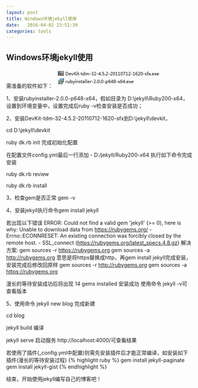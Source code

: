 ```yaml
---
layout: post
title: Windows环境jekyll使用
date:   2016-04-02 23:51:39
categories: tools
---
```


## Windows环境jekyll使用

需准备的软件如下：
![jekyll](/assets/20160617230019.png)

1、安装rubyinstaller-2.0.0-p648-x64，假如目录为 D:\jekyll\Ruby200-x64，设置到环境变量中，设置完成后ruby -v检查安装是否成功；

2、安装DevKit-tdm-32-4.5.2-20110712-1620-sfx到D:\jekyll\devkit，

cd D:\jekyll\devkit

ruby dk.rb init 完成初始化配置

在配置文件config.yml最后一行添加 - D:/jekyll/Ruby200-x64
执行如下命令完成安装

ruby dk.rb review

ruby dk.rb install

3、检查gem是否正常 gem -v

4、安装jekyll执行命令gem install jekyll

若出现以下错误
ERROR:  Could not find a valid gem 'jekyll' (>= 0), here is why:
          Unable to download data from https://rubygems.org/ - Errno::ECONNRESET: An existing connection was forcibly closed 
by the remote host. - SSL_connect (https://rubygems.org/latest_specs.4.8.gz)
解决方案:
gem sources -r https://rubygems.org
gem sources -a http://rubygems.org
意思是将https替换成http，再gem install jekyll完成安装，安装完成后修改回原样
gem sources -r http://rubygems.org
gem sources -a https://rubygems.org

漫长的等待安装成功后将出现 14 gems installed 安装成功
使用命令 jekyll -v可查看版本

5、使用命令
jekyll new blog 完成新建


cd blog

jekyll build 编译

jekyll serve 启动服务 http://localhost:4000/可查看结果

若使用了插件(_config.yml中配置)则需先安装插件后才能正常编译，如安装如下插件(漫长的等待安装过程)
{% highlight ruby %}
gem install jekyll-paginate 
gem install jekyll-gist
{% endhighlight %}

结束，开始使用jekyll编写自己的博客吧！
